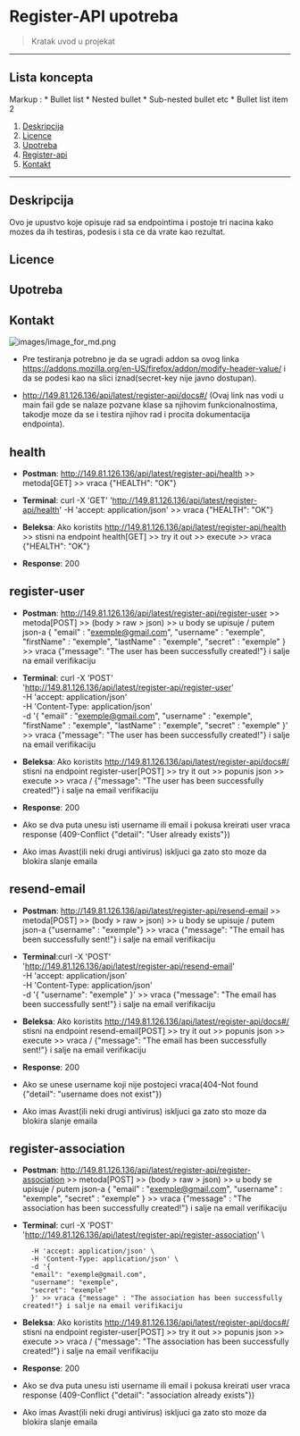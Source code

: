 # Register-API upotreba

> Kratak uvod u projekat
___

## Lista koncepta
Markup : * Bullet list
              * Nested bullet
                  * Sub-nested bullet etc
          * Bullet list item 2
1. [Deskripcija](#Deskripcija)
2. [Licence](#Licence)
3. [Upotreba](#Upotreba)
4. [Register-api](#Register-api)
5. [Kontakt](#Kontakt)


 ___

## Deskripcija
Ovo je upustvo koje opisuje rad sa endpointima i postoje tri nacina kako mozes da ih testiras, podesis i sta ce da vrate kao rezultat.
## Licence

## Upotreba

## Kontakt


![images/image_for_md.png](https://github.com/udomiljubimca/udomiljubimca-register-api/blob/fix/README.md/images/image_for_md.png)

- Pre testiranja potrebno je da se ugradi addon sa ovog linka <https://addons.mozilla.org/en-US/firefox/addon/modify-header-value/> i da se podesi kao na slici iznad(secret-key nije javno dostupan).

- <http://149.81.126.136/api/latest/register-api/docs#/> (Ovaj link nas vodi u main fail gde se nalaze pozvane klase sa njihovim funkcionalnostima,
takodje moze da se i testira njihov rad i procita dokumentacija endpointa).

## health

- **Postman**:  <http://149.81.126.136/api/latest/register-api/health> >> metoda[GET] >> vraca {"HEALTH": "OK"}

- **Terminal**: curl -X 'GET' 'http://149.81.126.136/api/latest/register-api/health' -H 'accept: application/json' >> vraca {"HEALTH": "OK"}

- **Beleksa**: Ako koristits <http://149.81.126.136/api/latest/register-api/health> >> stisni na endpoint health[GET] >> try it out >> execute >>
                vraca {"HEALTH": "OK"}

- **Response**: 200

## register-user

- **Postman**: <http://149.81.126.136/api/latest/register-api/register-user> >> metoda[POST] >> (body > raw > json) >> u body se upisuje /
        putem json-a {
                        "email" : "exemple@gmail.com",
                        "username" : "exemple",
                        "firstName" : "exemple",
                        "lastName" : "exemple",
                        "secret" : "exemple"
                        }  >> vraca {"message": "The user has been successfully created!"} i salje na email verifikaciju

- **Terminal**: curl -X 'POST' \
        'http://149.81.126.136/api/latest/register-api/register-user' \
        -H 'accept: application/json' \
        -H 'Content-Type: application/json' \
        -d '{
        "email" : "exemple@gmail.com",
            "username" : "exemple",
            "firstName" : "exemple",
            "lastName" : "exemple",
            "secret" : "exemple"
        }'  >> vraca {"message": "The user has been successfully created!"} i salje na email verifikaciju
        
- **Beleksa**: Ako koristits <http://149.81.126.136/api/latest/register-api/docs#/> stisni na endpoint register-user[POST] >> try it out >> popunis json >> execute >> vraca /
            {"message": "The user has been successfully created!"} i salje na email verifikaciju

- **Response**: 200

- Ako se dva puta unesu isti username ili email i pokusa kreirati user vraca response (409-Conflict {"detail": "User already exists"})
- Ako imas Avast(ili neki drugi antivirus) iskljuci ga zato sto moze da blokira slanje emaila

## resend-email

- **Postman**: <http://149.81.126.136/api/latest/register-api/resend-email> >> metoda[POST] >> (body > raw > json) >> u body se upisuje /
             putem json-a {"username" : "exemple"}  >> vraca {"message": "The email has been successfully sent!"} i salje na email verifikaciju

- **Terminal**:curl -X 'POST' \
        'http://149.81.126.136/api/latest/register-api/resend-email' \
        -H 'accept: application/json' \
        -H 'Content-Type: application/json' \
        -d '{
        "username": "exemple"
        }' >> vraca {"message": "The email has been successfully sent!"} i salje na email verifikaciju

- **Beleksa**: Ako koristits <http://149.81.126.136/api/latest/register-api/docs#/> stisni na endpoint resend-email[POST] >> try it out >> popunis json >> execute >> vraca /
            {"message": "The email has been successfully sent!"} i salje na email verifikaciju

- **Response**: 200

- Ako se unese username koji nije postojeci vraca(404-Not found {"detail": "username does not exist"})
- Ako imas Avast(ili neki drugi antivirus) iskljuci ga zato sto moze da blokira slanje emaila

## register-association

- **Postman**: <http://149.81.126.136/api/latest/register-api/register-association> >> metoda[POST] >> (body > raw > json) >> u body se upisuje /
             putem json-a {
            "email" : "exemple@gmail.com",
            "username" : "exemple",
            "secret" : "exemple"
            }  >> vraca {"message" : "The association has been successfully created!"} i salje na email verifikaciju

- **Terminal**: curl -X 'POST' \
        'http://149.81.126.136/api/latest/register-api/register-association' \

        -H 'accept: application/json' \
        -H 'Content-Type: application/json' \
        -d '{
        "email": "exemple@gmail.com",
        "username": "exemple",
        "secret": "exemple"
        }' >> vraca {"message" : "The association has been successfully created!"} i salje na email verifikaciju

- **Beleksa**: Ako koristits <http://149.81.126.136/api/latest/register-api/docs#/> stisni na endpoint register-user[POST] >> try it out >> popunis json >> execute >> vraca /
            {"message": "The association has been successfully created!"} i salje na email verifikaciju

- **Response**: 200

- Ako se dva puta unesu isti username ili email i pokusa kreirati user vraca response (409-Conflict {"detail": "association already exists"})
- Ako imas Avast(ili neki drugi antivirus) iskljuci ga zato sto moze da blokira slanje emaila
